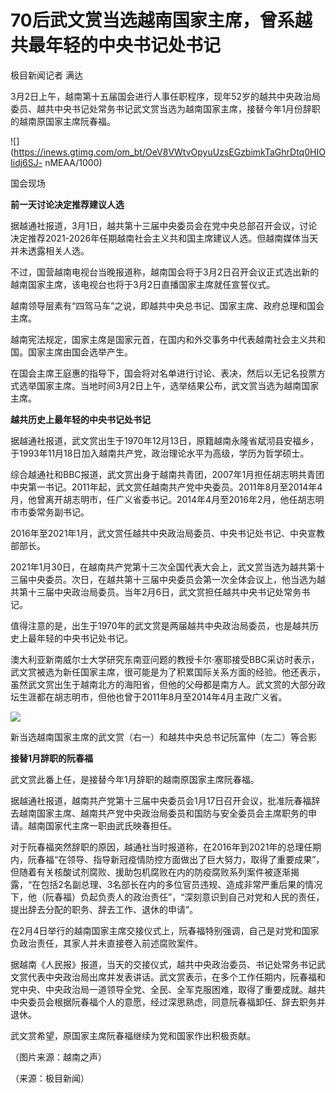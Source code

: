 # 70后武文赏当选越南国家主席，曾系越共最年轻的中央书记处书记

极目新闻记者 满达

3月2日上午，越南第十五届国会进行人事任职程序，现年52岁的越共中央政治局委员、越共中央书记处常务书记武文赏当选为越南国家主席，接替今年1月份辞职的越南原国家主席阮春福。

![](https://inews.gtimg.com/om_bt/OeV8VWtvOpyuUzsEGzbimkTaGhrDtq0HIOIidj6SJ-
nMEAA/1000)

国会现场

**前一天讨论决定推荐建议人选**

据越通社报道，3月1日，越共第十三届中央委员会在党中央总部召开会议，讨论决定推荐2021-2026年任期越南社会主义共和国主席建议人选。但越南媒体当天并未透露相关人选。

不过，国营越南电视台当晚报道称，越南国会将于3月2日召开会议正式选出新的越南国家主席，该电视台也将于3月2日直播国家主席就任宣誓仪式。

越南领导层素有“四驾马车”之说，即越共中央总书记、国家主席、政府总理和国会主席。

越南宪法规定，国家主席是国家元首，在国内和外交事务中代表越南社会主义共和国。国家主席由国会选举产生。

在国会主席王庭惠的指导下，国会将对名单进行讨论、表决，然后以无记名投票方式选举国家主席。当地时间3月2日上午，选举结果公布，武文赏当选为越南国家主席。

**越共历史上最年轻的中央书记处书记**

据越通社报道，武文赏出生于1970年12月13日，原籍越南永隆省斌沏县安福乡，于1993年11月18日加入越南共产党，政治理论水平为高级，学历为哲学硕士。

综合越通社和BBC报道，武文赏出身于越南共青团，2007年1月担任胡志明共青团中央第一书记。2011年起，武文赏任越南共产党中央委员。2011年8月至2014年4月，他曾离开胡志明市，任广义省委书记。2014年4月至2016年2月，他任胡志明市市委常务副书记。

2016年至2021年1月，武文赏任越共中央政治局委员、中央书记处书记、中央宣教部部长。

2021年1月30日，在越南共产党第十三次全国代表大会上，武文赏当选为越共第十三届中央委员。次日，在越共第十三届中央委员会第一次全体会议上，他当选为越共第十三届中央政治局委员。当年2月6日，武文赏担任越共中央书记处常务书记。

值得注意的是，出生于1970年的武文赏是两届越共中央政治局委员，也是越共历史上最年轻的中央书记处书记。

澳大利亚新南威尔士大学研究东南亚问题的教授卡尔·塞耶接受BBC采访时表示，武文赏被选为新任国家主席，很可能是为了积累国际关系方面的经验。他还表示，虽然武文赏出生于越南北方的海阳省，但他的父母都是南方人。武文赏的大部分政坛生涯都在胡志明市，但他也曾于2011年8月至2014年4月主政广义省。

![](https://inews.gtimg.com/om_bt/O9evO8bD7O3YQ4bym8YLvrWnlNJwRcDvVomt0qtU50kx0AA/1000)

新当选越南国家主席的武文赏（右一）和越共中央总书记阮富仲（左二）等合影

**接替1月辞职的阮春福**

武文赏此番上任，是接替今年1月辞职的越南原国家主席阮春福。

据越通社报道，越南共产党第十三届中央委员会1月17日召开会议，批准阮春福辞去越南国家主席、越南共产党中央政治局委员和国防与安全委员会主席职务的申请。越南国家代主席一职由武氏映春担任。

对于阮春福突然辞职的原因，越通社当时报道称，在2016年到2021年的总理任期内，阮春福“在领导、指导新冠疫情防控方面做出了巨大努力，取得了重要成果”，但随着有关核酸试剂腐败、援助包机腐败在内的防疫腐败系列案件被逐渐揭露，“在包括2名副总理、3名部长在内的多位官员违规、造成非常严重后果的情况下，他（阮春福）负起负责人的政治责任”，“深刻意识到自己对党和人民的责任，提出辞去分配的职务、辞去工作、退休的申请”。

在2月4日举行的越南国家主席交接仪式上，阮春福特别强调，自己是对党和国家负政治责任，其家人并未直接卷入前述腐败案件。

据越南《人民报》报道，当天的交接仪式，越共中央政治委员、书记处常务书记武文赏代表中央政治局出席并发表讲话。武文赏表示，在多个工作任期内，阮春福和党中央、中央政治局一道领导全党、全民、全军克服困难，取得了重要成就。越共中央委员会根据阮春福个人的意愿，经过深思熟虑，同意阮春福卸任、辞去职务并退休。

武文赏希望，原国家主席阮春福继续为党和国家作出积极贡献。

（图片来源：越南之声）

（来源：极目新闻）

